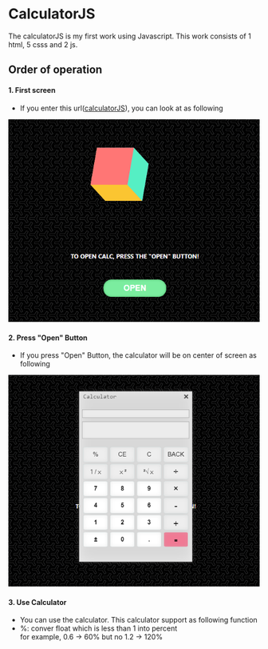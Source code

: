 # CalculatorJS
The calculatorJS is my first work using Javascript. This work consists of 1 html, 5 csss and 2 js.  
## Order of operation
#### 1. First screen  
  * If you enter this url([calculatorJS](https://taesung1993.github.io/calculatorJS/)), you can look at as following 
    
<p align = "center"><img src="https://github.com/taesung1993/calculatorJS/blob/master/images/markdown-firstscreen.png"></p>  
  
  
#### 2. Press "Open" Button
 * If you press "Open" Button, the calculator will be on center of screen as following  
     
<p align = "center"><img src="https://github.com/taesung1993/calculatorJS/blob/master/images/markdown-second.png"></p>  


#### 3. Use Calculator
 * You can use the calculator. This calculator support as following function
  * %: conver float which is less than 1 into percent  
     for example, 0.6 -> 60% but no 1.2 -> 120%
